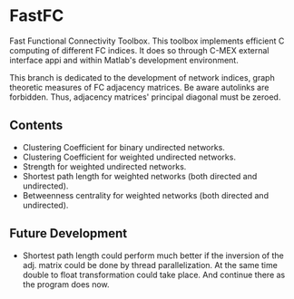 # FastFC
Fast Functional Connectivity Toolbox. This toolbox implements efficient C computing of different FC indices. It does so through C-MEX external interface appi and within Matlab's development environment.

This branch is dedicated to the development of network indices, graph theoretic measures of FC adjacency matrices.
Be aware autolinks are forbidden. Thus, adjacency matrices' principal diagonal must be zeroed. 
## Contents
- Clustering Coefficient for binary undirected networks. 
- Clustering Coefficient for weighted undirected networks. 
- Strength for weighted undirected networks. 
- Shortest path length for weighted networks (both directed and undirected). 
- Betweenness centrality for weighted networks (both directed and undirected). 

## Future Development
- Shortest path length could perform much better if the inversion of the adj. matrix could be done by thread parallelization. At the same time double to float transformation could take place. And continue there as the program does now.

